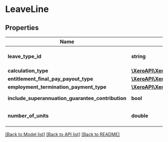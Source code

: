 # LeaveLine

## Properties
Name | Type | Description | Notes
------------ | ------------- | ------------- | -------------
**leave_type_id** | **string** | Xero leave type identifier | [optional] 
**calculation_type** | [**\XeroAPI\XeroPHP\Models\PayrollAu\LeaveLineCalculationType**](LeaveLineCalculationType.md) |  | [optional] 
**entitlement_final_pay_payout_type** | [**\XeroAPI\XeroPHP\Models\PayrollAu\EntitlementFinalPayPayoutType**](EntitlementFinalPayPayoutType.md) |  | [optional] 
**employment_termination_payment_type** | [**\XeroAPI\XeroPHP\Models\PayrollAu\EmploymentTerminationPaymentType**](EmploymentTerminationPaymentType.md) |  | [optional] 
**include_superannuation_guarantee_contribution** | **bool** | amount of leave line | [optional] 
**number_of_units** | **double** | Leave number of units | [optional] 

[[Back to Model list]](../README.md#documentation-for-models) [[Back to API list]](../README.md#documentation-for-api-endpoints) [[Back to README]](../README.md)


